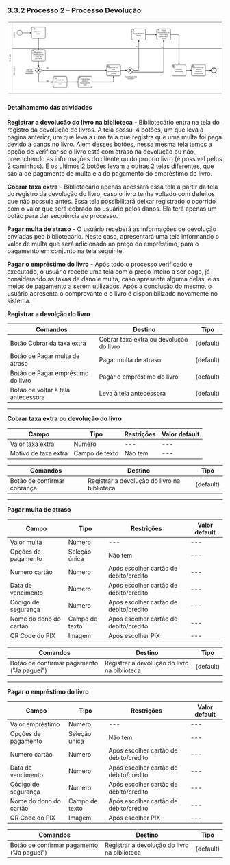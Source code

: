 ### 3.3.2 Processo 2 – Processo Devolução

![Processo Devolução](images/processoDevolucao.png "Modelo BPMN do Processo 2.")



#### **Detalhamento das atividades**
**Registrar a devolução do livro na biblioteca** - Bibliotecário entra na tela do registro da devolução de livros. A tela possui 4 botões, um que leva à pagina anterior, um que leva a uma tela que registra que uma multa foi paga devido à danos no livro. Além desses botões, nessa mesma tela temos a opção de verificar se o livro está com atraso na devolução ou não, preenchendo as informações do cliente ou do proprio livro (é possivel pelos 2 caminhos). E os ultimos 2 botões levam a outras 2 telas diferentes, que são a de pagamento de multa e a do pagamento do empréstimo do livro.

**Cobrar taxa extra** - Bibliotecário apenas acessará essa tela a partir da tela do registro da devolução do livro, caso o livro tenha voltado com defeitos que não possuia antes. Essa tela possibilitará deixar registrado o ocorrido com o valor que será cobrado ao usuário pelos danos. Ela terá apenas um botão para dar sequência ao processo.

**Pagar multa de atraso** - O usuário receberá as informações de devolução enviadas peo bibliotecário. Neste caso, apresentará uma tela informando o valor de multa que será adicionado ao preço do empréstimo, para o pagamento em conjunto na tela seguinte.

**Pagar o empréstimo do livro** - Após todo o processo verificado e executado, o usuário recebe uma tela com o preço inteiro a ser pago, já considerando as taxas de dano e multa, caso apresente alguma delas, e as meios de pagamento a serem utilizados. Após a conclusão do mesmo, o usuário apresenta o comprovante e o livro é disponibilizado novamente no sistema.



**Registrar a devolção do livro**


| **Comandos**         |  **Destino**                   | **Tipo** |
| ---                  | ---                            | ---               |
|  Botão Cobrar da taxa extra | Cobrar taxa extra ou devolução do livro  | (default) |
| Botão de Pagar multa de atraso     |        Pagar multa de atraso                        |           (default)        |
| Botão de Pagar empréstimo do livro           |         Pagar o empréstimo do livro      | (default)          |
| Botão de voltar à tela antecessora        | Leva à tela antecessora  |         (default)          |

___________________________________________________________________________________________________________________________________

**Cobrar taxa extra ou devolução do livro**

| **Campo**       | **Tipo**         | **Restrições** | **Valor default** |
| ---             | ---              | ---            | ---               |
| Valor taxa extra  | Número       | ---            | ---               |
| Motivo de taxa extra | Campo de texto  |    Não tem      |            ---   |



| **Comandos**         |  **Destino**                   | **Tipo**          |
| ---                  | ---                            | ---               |
| Botão de confirmar cobrança | Registrar a devolução do livro na biblioteca | (default) |              

___________________________________________________________________________________________________________________________________

**Pagar multa de atraso**

| **Campo**       | **Tipo**         | **Restrições** | **Valor default** |
| ---             | ---              | ---            | ---               |
| Valor multa     | Número          | ---            | ---               |
| Opções de pagamento | Seleção única  |         Não tem      |            ---   |
| Numero cartão | Número |  Após escolher cartão de débito/crédito   |         ---   | 
| Data de vencimento | Número |  Após escolher cartão de débito/crédito   |         ---   |      
| Código de segurança | Número |  Após escolher cartão de débito/crédito   |         ---   | 
| Nome do dono do cartão | Campo de texto |  Após escolher cartão de débito/crédito   |         ---   | 
| QR Code do PIX | Imagem |  Após escolher PIX   |         ---   |                                                                  

| **Comandos**         |  **Destino**                   | **Tipo**          |
| ---                  | ---                            | ---               |
| Botão de confirmar pagamento ("Ja paguei")| Registrar a devolução do livro na biblioteca | (default) |    

___________________________________________________________________________________________________________________________________

**Pagar o empréstimo do livro**

| **Campo**       | **Tipo**         | **Restrições** | **Valor default** |
| ---             | ---              | ---            | ---               |
| Valor empréstimo      | Número        | ---            | ---               |
| Opções de pagamento | Seleção única  |         Não tem      |            ---   |
| Numero cartão | Número |  Após escolher cartão de débito/crédito   |         ---   | 
| Data de vencimento | Número |  Após escolher cartão de débito/crédito   |         ---   |      
| Código de segurança | Número |  Após escolher cartão de débito/crédito   |         ---   | 
| Nome do dono do cartão | Campo de texto |  Após escolher cartão de débito/crédito   |         ---   | 
| QR Code do PIX | Imagem |  Após escolher PIX   |         ---   |                                                                  

| **Comandos**         |  **Destino**                   | **Tipo**          |
| ---                  | ---                            | ---               |
| Botão de confirmar pagamento ("Ja paguei")| Registrar a devolução do livro na biblioteca | (default) |    

